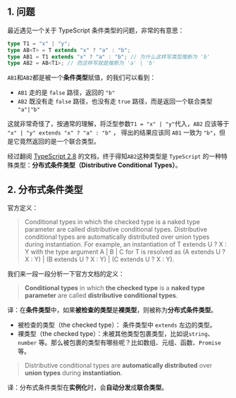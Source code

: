 ## 1. 问题

最近遇见一个关于 TypeScript 条件类型的问题，非常的有意思：

```ts
type T1 = "x" | "y";
type AB<T> = T extends "x" ? "a" : "b";
type AB1 = T1 extends "x" ? "a" : "b"; // 为什么这样写类型推断为 'b'
type AB2 = AB<T1>; // 而这样写就是推断为 'a' | 'b'
```

`AB1`和`AB2`都是被一个**条件类型**赋值，的我们可以看到：

- `AB1` 走的是 `false` 路径，返回的 `"b"`
- `AB2` 既没有走 `false` 路径，也没有走 `true` 路径，而是返回一个联合类型 `"a"|"b"`

这就非常奇怪了，按通常的理解，将泛型参数`T1 = "x" | "y"`代入，`AB2` 应该等于 `"x" | "y" extends "x" ? "a" : "b"` ，
得出的结果应该同 `AB1` 一致为 `"b"`，但是它竟然返回的是一个联合类型。

经过翻阅 [TypeScript 2.8](https://www.tslang.cn/docs/release-notes/typescript-2.8.html) 的文档，终于得知`AB2`这种类型是 `TypeScript` 的一种特殊类型：**分布式条件类型（Distributive Conditional Types）**。

## 2. 分布式条件类型

官方定义：

> Conditional types in which the checked type is a naked type parameter are called distributive conditional types. Distributive conditional types are automatically distributed over union types during instantiation. For example, an instantiation of T extends U ? X : Y with the type argument A | B | C for T is resolved as (A extends U ? X : Y) | (B extends U ? X : Y) | (C extends U ? X : Y).

我们来一段一段分析一下官方文档的定义：

> **Conditional types** in which **the checked type** is a **naked type parameter** are called **distributive conditional types**.

译：在**条件类型**中，如果**被检查的类型**是**裸类型**，则被称为**分布式条件类型**。

- 被检查的类型（the checked type）： 条件类型中 `extends` 左边的类型。
- 裸类型（the checked type）：未被其他类型包裹类型，比如说`string`、`number` 等。那么被包裹的类型有哪些呢？比如数组、元组、函数、`Promise`等。

> Distributive conditional types are **automatically distributed** over **union types** during **instantiation**.

译：分布式条件类型在**实例化**时，会**自动分发**成**联合类型**。
